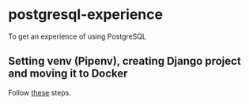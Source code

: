# postgresql-experience
To get an experience of using PostgreSQL

## Setting venv (Pipenv), creating Django project and moving it to Docker
Follow [these](https://github.com/bekzodbuyukov/docker-experience) steps.
